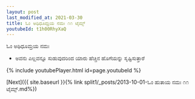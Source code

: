 ```yaml
---
layout: post
last_modified_at: 2021-03-30
title: ಓಂ ಅಥಿಧೂಮ್ರಯ ನಮಃ ೧೧ ಟೈಮ್ಸ್
youtubeId: t1h00RhyXaQ
---
```

 
 
 ಓಂ ಅಥಿಧೂಮ್ರಯ ನಮಃ  
 
 -  ಅವನು ಎಲ್ಲವನ್ನೂ ಸುಡುವುದರಿಂದ ಯಾರು ಹೆಚ್ಚಿನ ಹೊಗೆಯನ್ನು ಸೃಷ್ಟಿಸುತ್ತಾರೆ 
 
  
 
  
 
 
 
 
 
 


{% include youtubePlayer.html id=page.youtubeId %}
 
[Next]({{ site.baseurl }}{% link  split1/_posts/2013-10-01-ಓಂ ಹುತಾಯ ನಮಃ ೧೧ ಟೈಮ್ಸ್.md%})
 
